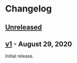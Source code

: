 # Changelog

## [Unreleased]

## [v1] - August 29, 2020

Initial release.

[unreleased]: https://github.com/abathur/nix-travis-ci/compare/v1...HEAD
[v2]: https://github.com/abathur/nix-travis-ci/compare/v1...v2
[v1]: https://github.com/abathur/nix-travis-ci/releases/tag/v1
